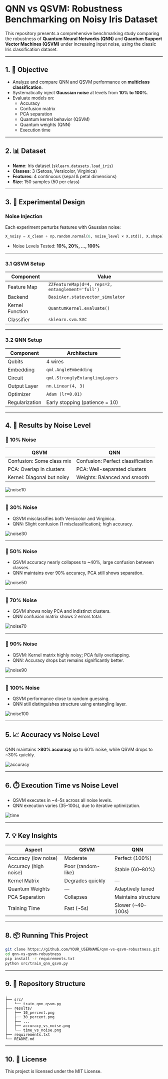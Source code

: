 # QNN vs QSVM: Robustness Benchmarking on Noisy Iris Dataset

This repository presents a comprehensive benchmarking study comparing the robustness of **Quantum Neural Networks (QNN)** and **Quantum Support Vector Machines (QSVM)** under increasing input noise, using the classic Iris classification dataset.

---

## 1. 🎯 Objective

- Analyze and compare QNN and QSVM performance on **multiclass classification**.
- Systematically inject **Gaussian noise** at levels from **10% to 100%**.
- Evaluate models on:
  - Accuracy
  - Confusion matrix
  - PCA separation
  - Quantum kernel behavior (QSVM)
  - Quantum weights (QNN)
  - Execution time

---

## 2. 📊 Dataset

- **Name**: Iris dataset (`sklearn.datasets.load_iris`)
- **Classes**: 3 (Setosa, Versicolor, Virginica)
- **Features**: 4 continuous (sepal & petal dimensions)
- **Size**: 150 samples (50 per class)

---

## 3. 🧪 Experimental Design

### Noise Injection
Each experiment perturbs features with Gaussian noise:
```python
X_noisy = X_clean + np.random.normal(0, noise_level × X.std(), X.shape)
```
- Noise Levels Tested: **10%, 20%, ..., 100%**

---

### 3.1 QSVM Setup

| Component        | Value |
|------------------|-------|
| Feature Map      | `ZZFeatureMap(d=4, reps=2, entanglement='full')` |
| Backend          | `BasicAer.statevector_simulator` |
| Kernel Function  | `QuantumKernel.evaluate()` |
| Classifier       | `sklearn.svm.SVC` |

---

### 3.2 QNN Setup

| Component           | Architecture                    |
|---------------------|----------------------------------|
| Qubits              | 4 wires                          |
| Embedding           | `qml.AngleEmbedding`             |
| Circuit             | `qml.StronglyEntanglingLayers`   |
| Output Layer        | `nn.Linear(4, 3)`                |
| Optimizer           | `Adam (lr=0.01)`                 |
| Regularization      | Early stopping (patience = 10)  |

---

## 4. 📌 Results by Noise Level

### 🔹 10% Noise

| QSVM                             | QNN                              |
|----------------------------------|----------------------------------|
| Confusion: Some class mix        | Confusion: Perfect classification |
| PCA: Overlap in clusters         | PCA: Well-separated clusters     |
| Kernel: Diagonal but noisy       | Weights: Balanced and smooth     |

![noise10](results/10_percent.png)

---

### 🔹 30% Noise

- QSVM misclassifies both Versicolor and Virginica.
- QNN: Slight confusion (1 misclassification); high accuracy.

![noise30](results/30_percent.png)

---

### 🔹 50% Noise

- QSVM accuracy nearly collapses to ~40%, large confusion between classes.
- QNN maintains over 90% accuracy, PCA still shows separation.

![noise50](results/50_percent.png)

---

### 🔹 70% Noise

- QSVM shows noisy PCA and indistinct clusters.
- QNN confusion matrix shows 2 errors total.

![noise70](results/70_percent.png)

---

### 🔹 90% Noise

- QSVM: Kernel matrix highly noisy; PCA fully overlapping.
- QNN: Accuracy drops but remains significantly better.

![noise90](results/90_percent.png)

---

### 🔹 100% Noise

- QSVM performance close to random guessing.
- QNN still distinguishes structure using entangling layer.

![noise100](results/100_percent.png)

---

## 5. 📈 Accuracy vs Noise Level

QNN maintains **>80% accuracy** up to 60% noise, while QSVM drops to ~30% quickly.

![accuracy](results/accuracy_vs_noise.png)

---

## 6. ⏱️ Execution Time vs Noise Level

- QSVM executes in ~4–5s across all noise levels.
- QNN execution varies (35–100s), due to iterative optimization.

![time](results/time_vs_noise.png)

---

## 7. 💡 Key Insights

| Aspect             | QSVM                             | QNN                               |
|--------------------|----------------------------------|------------------------------------|
| Accuracy (low noise) | Moderate                        | Perfect (100%)                     |
| Accuracy (high noise) | Poor (random-like)             | Stable (60–80%)                    |
| Kernel Matrix       | Degrades quickly                | —                                  |
| Quantum Weights     | —                               | Adaptively tuned                   |
| PCA Separation      | Collapses                       | Maintains structure                |
| Training Time       | Fast (~5s)                      | Slower (~40–100s)                  |

---

## 8. 📦 Running This Project

```bash
git clone https://github.com/YOUR_USERNAME/qnn-vs-qsvm-robustness.git
cd qnn-vs-qsvm-robustness
pip install -r requirements.txt
python src/train_qnn_qsvm.py
```

---

## 9. 📂 Repository Structure

```
.
├── src/
│   └── train_qnn_qsvm.py
├── results/
│   ├── 10_percent.png
│   ├── 30_percent.png
│   ├── ...
│   ├── accuracy_vs_noise.png
│   └── time_vs_noise.png
├── requirements.txt
└── README.md
```

---

## 10. 📄 License

This project is licensed under the MIT License.

